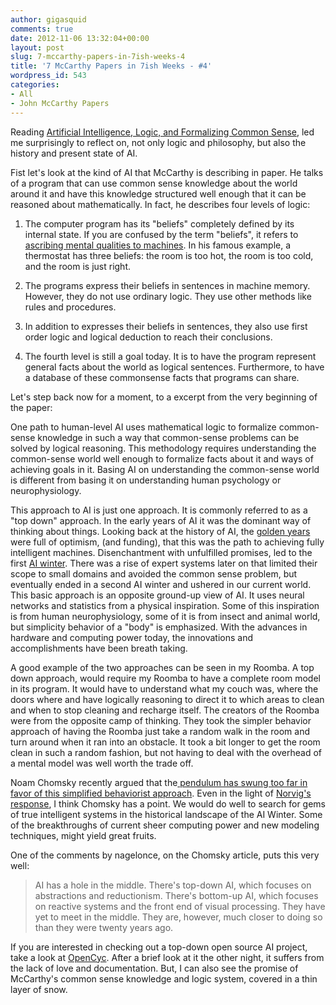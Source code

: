 ```yaml
---
author: gigasquid
comments: true
date: 2012-11-06 13:32:04+00:00
layout: post
slug: 7-mccarthy-papers-in-7ish-weeks-4
title: '7 McCarthy Papers in 7ish Weeks - #4'
wordpress_id: 543
categories:
- All
- John McCarthy Papers
---
```


Reading [Artificial Intelligence, Logic, and Formalizing Common Sense](http://www-formal.stanford.edu/jmc/ailogic/ailogic.html), led me surprisingly to reflect on, not only logic and philosophy, but also the history and present state of AI.

Fist let's look at the kind of AI that McCarthy is describing in paper. He talks of a program that can use common sense knowledge about the world around it and have this knowledge structured well enough that it can be reasoned about mathematically. In fact, he describes four levels of logic:





  1. The computer program has its "beliefs" completely defined by its internal state.  If you are confused by the term "beliefs", it refers to [ascribing mental qualities to machines](http://gigasquidsoftware.com/wordpress/?p=477).  In his famous example, a thermostat has three beliefs: the room is too hot, the room is too cold, and the room is just right. 


  2. The programs express their beliefs in sentences in machine memory.  However, they do not use ordinary logic.  They use other methods like rules and procedures.


  3. In addition to expresses their beliefs in sentences, they also use first order logic and logical deduction to reach their conclusions.


  4. The fourth level is still a goal today.  It is to have the program represent general facts about the world as logical sentences.  Furthermore, to have a database of these commonsense facts that programs can share.


Let's step back now for a moment, to a excerpt from the very beginning of the paper:



> 
One path to human-level AI uses mathematical logic to formalize common-sense knowledge in such a way that common-sense problems can be solved by logical reasoning. This methodology requires understanding the common-sense world well enough to formalize facts about it and ways of achieving goals in it. Basing AI on understanding the common-sense world is different from basing it on understanding human psychology or neurophysiology.



This approach to AI is just one approach. It is commonly referred to as a "top down" approach.  In the early years of AI it was the dominant way of thinking about things. Looking back at the history of AI, the [golden years](http://en.wikipedia.org/wiki/History_of_artificial_intelligence#The_golden_years_1956.E2.88.921974) were full of optimism, (and funding), that this was the path to achieving fully intelligent machines.  Disenchantment with unfulfilled promises, led to the first [AI winter](http://en.wikipedia.org/wiki/AI_winter).  There was a rise of expert systems later on that limited their scope to small domains and avoided the common sense problem, but eventually ended in a second AI winter and ushered in our current world.  This basic approach is an opposite ground-up view of AI.  It uses neural networks and statistics from a physical inspiration.  Some of this inspiration is from human neurophysiology, some of it is from insect and animal world, but simplicity behavior of a "body" is emphasized.  With the advances in hardware and computing power today, the innovations and accomplishments have been breath taking.

A good example of the two approaches can be seen in my Roomba.  A top down approach, would require my Roomba to have a complete room model in its program.  It would have to understand what my couch was, where the doors where and have logically reasoning to direct it to which areas to clean and when to stop cleaning and recharge itself.  The creators of the Roomba were from the opposite camp of thinking.  They took the simpler behavior approach of having the Roomba just take a random walk in the room and turn around when it ran into an obstacle.  It took a bit longer to get the room clean in such a random fashion, but not having to deal with the overhead of a mental model was well worth the trade off.

Noam Chomsky recently argued that the[ pendulum has swung too far in favor of this simplified behaviorist approach](http://www.theatlantic.com/technology/archive/2012/11/noam-chomsky-on-where-artificial-intelligence-went-wrong/261637/). Even in the light of [Norvig's response](http://norvig.com/chomsky.html), I think Chomsky has a point.  We would do well to search for gems of true intelligent systems in the historical landscape of the AI Winter.  Some of the breakthroughs of current sheer computing power and new modeling techniques, might yield great fruits.

One of the comments by nagelonce, on the Chomsky article,  puts this very well:




> AI has a hole in the middle. There's top-down AI, which focuses on abstractions and reductionism. There's bottom-up AI, which focuses on reactive systems and the front end of visual processing. They have yet to meet in the middle. They are, however, much closer to doing so than they were twenty years ago.




If you are interested in checking out a top-down open source AI project, take a look at [OpenCyc](http://www.opencyc.org/doc).  After a brief look at it the other night, it suffers from the lack of love and documentation.  But, I can also see the promise of McCarthy's common sense knowledge and logic system, covered in a thin layer of snow.







